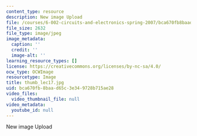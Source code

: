 ```yaml
---
content_type: resource
description: New image Upload
file: /courses/6-002-circuits-and-electronics-spring-2007/bca670fb8baad65c3e349728b715ae28_thumb_lec17.jpg
file_size: 2632
file_type: image/jpeg
image_metadata:
  caption: ''
  credit: ''
  image-alt: ''
learning_resource_types: []
license: https://creativecommons.org/licenses/by-nc-sa/4.0/
ocw_type: OCWImage
resourcetype: Image
title: thumb_lec17.jpg
uid: bca670fb-8baa-d65c-3e34-9728b715ae28
video_files:
  video_thumbnail_file: null
video_metadata:
  youtube_id: null
---
```

New image Upload